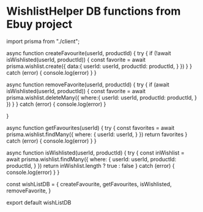

# WishlistHelper DB functions from Ebuy project

import prisma from "./client";

async function createFavourite(userId, productId) {
    try {
        if (!await isWishlisted(userId, productId)) {
            const favorite = await prisma.wishlist.create({
                data:{
                    userId: userId,
                    productId: productId,
                }
            })
        }
    } catch (error) {
        console.log(error)
    }
}

async function removeFavorite(userId, productId) {
    try {
        if (await isWishlisted(userId, productId)) {
            const favorite = await prisma.wishlist.deleteMany({
                where:{
                    userId: userId,
                    productId: productId,
                }
            })
        }
    } catch (error) {
        console.log(error)
    }

}

async function getFavourites(userId) {
    try {
        const favorites = await prisma.wishlist.findMany({
            where: {
                userId: userId,
            }
        }) 
        return favorites
    } catch (error) {
        console.log(error)
    }
}

async function isWishlisted(userId, productId) {
    try {
        const inWishlist = await prisma.wishlist.findMany({
            where: {
                userId: userId,
                productId: productId,
            }
        })
        return inWishlist.length ? true : false
    } catch (error) {
        console.log(error)
    }
}

const wishListDB = {
    createFavourite,
    getFavourites,
    isWishlisted,
    removeFavorite,
}

export default wishListDB